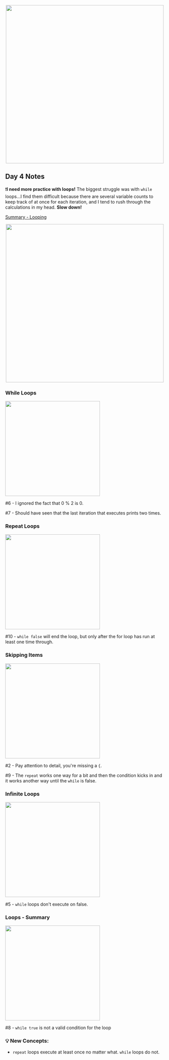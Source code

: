 <p align="center"><img src="https://github.com/neilhiddink/HwS/blob/1aff6f6451bfbef908e80d071cde9f3f30158242/00.%20Resources/banner-100.png" width="500"></p>

## Day 4 Notes

❗️**I need more practice with loops!** The biggest struggle was with `while` loops...I find them difficult because there are several variable counts to keep track of at once for each iteration, and I tend to rush through the calculations in my head. **Slow down!** 

[Summary - Looping](https://youtu.be/iUZTn11QMG8)

<p align="center"><img src="" width="500"></p>

### While Loops

<img src="https://github.com/neilhiddink/HwS/blob/1aff6f6451bfbef908e80d071cde9f3f30158242/01.%20100%20Days%20of%20Swift/00.%20Swift%20Fundamentals/004.%20Loops/Tests/02.%20While%20Loops%202-4-19.png" width="300">

#6 - I ignored the fact that 0 % 2 is 0.

#7 - Should have seen that the last iteration that executes prints two times.

### Repeat Loops

<img src="https://github.com/neilhiddink/HwS/blob/1aff6f6451bfbef908e80d071cde9f3f30158242/01.%20100%20Days%20of%20Swift/00.%20Swift%20Fundamentals/004.%20Loops/Tests/03.%20Repeat%20Loops%202-4-19.png" width="300">

#10 - `while false` will end the loop, but only after the for loop has run at least one time through.

### Skipping Items

<img src="https://github.com/neilhiddink/HwS/blob/1aff6f6451bfbef908e80d071cde9f3f30158242/01.%20100%20Days%20of%20Swift/00.%20Swift%20Fundamentals/004.%20Loops/Tests/06.%20Skipping%20Items%202-4-19.png" width="300">

#2 - Pay attention to detail, you're missing a `{`.

#9 - The `repeat` works one way for a bit and then the condition kicks in and it works another way until the `while` is false.

### Infinite Loops

<img src="https://github.com/neilhiddink/HwS/blob/1aff6f6451bfbef908e80d071cde9f3f30158242/01.%20100%20Days%20of%20Swift/00.%20Swift%20Fundamentals/004.%20Loops/Tests/07.%20Infinite%20Loops.png" width="300">

#5 - `while` loops don't execute on false.

### Loops - Summary

<img src="https://github.com/neilhiddink/HwS/blob/1aff6f6451bfbef908e80d071cde9f3f30158242/01.%20100%20Days%20of%20Swift/00.%20Swift%20Fundamentals/004.%20Loops/Tests/08.%20Loops%20-%20Summary%202-4-19.png" width="300">

#8 - `while true` is not a valid condition for the loop

### 💡 New Concepts:
- `repeat` loops execute at least once no matter what. `while` loops do not.
